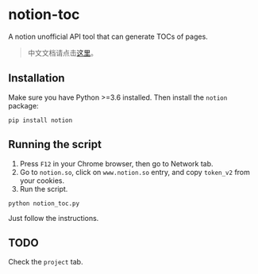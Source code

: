 # notion-toc

A notion unofficial API tool that can generate TOCs of pages.

> 中文文档请点击[这里](readme-CN.md)。

## Installation

Make sure you have Python >=3.6 installed. Then install the `notion` package:

```
pip install notion
```

## Running the script

1. Press `F12` in your Chrome browser, then go to Network tab.
2. Go to `notion.so`, click on `www.notion.so` entry, and copy `token_v2` from your cookies.
3. Run the script.

```
python notion_toc.py
```

Just follow the instructions.

## TODO

Check the `project` tab.